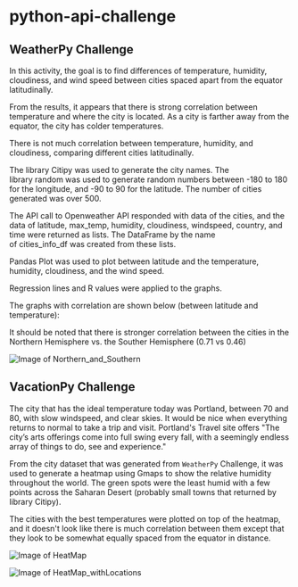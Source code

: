# python-api-challenge

## WeatherPy Challenge

In this activity, the goal is to find differences of temperature, humidity, cloudiness, and wind speed between cities spaced apart from the equator latitudinally.

From the results, it appears that there is strong correlation between temperature and where the city is located. As a city is farther away from the equator, the city has colder temperatures.

There is not much correlation between temperature, humidity, and cloudiness, comparing different cities latitudinally.

The library Citipy was used to generate the city names. The library random was used to generate random numbers between -180 to 180 for the longitude, and -90 to 90 for the latitude. The number of cities generated was over 500.

The API call to Openweather API responded with data of the cities, and the data of latitude, max_temp, humidity, cloudiness, windspeed, country, and time were returned as lists. The DataFrame by the name of cities_info_df was created from these lists.

Pandas Plot was used to plot between latitude and the temperature, humidity, cloudiness, and the wind speed.

Regression lines and R values were applied to the graphs.

The graphs with correlation are shown below (between latitude and temperature):

It should be noted that there is stronger correlation between the cities in the Northern Hemisphere vs. the Souther Hemisphere (0.71 vs 0.46)


![Image of Northern_and_Southern](https://github.com/firedynasty/python-api-challenge/blob/master/Images/north_and_south_hemisphere.png)

## VacationPy Challenge


The city that has the ideal temperature today was Portland, between 70 and 80, with slow windspeed, and clear skies.  It would be nice when everything returns to normal to take a trip and visit.  Portland's Travel site offers "The city’s arts offerings come into full swing every fall, with a seemingly endless array of things to do, see and experience."

From the city dataset that was generated from `WeatherPy` Challenge, it was used to generate a heatmap using Gmaps to show the relative humidity throughout the world.  The green spots were the least humid with a few points across the Saharan Desert (probably small towns that returned by library Citipy).  

The cities with the best temperatures were plotted on top of the heatmap, and it doesn't look like there is much correlation between them except that they look to be somewhat equally spaced from the equator in distance.

![Image of HeatMap](https://github.com/firedynasty/Api-challenge/blob/master/Images/citipy_heatmap.png)

![Image of HeatMap_withLocations](https://github.com/firedynasty/Api-challenge/blob/master/Images/withlocation.png)

